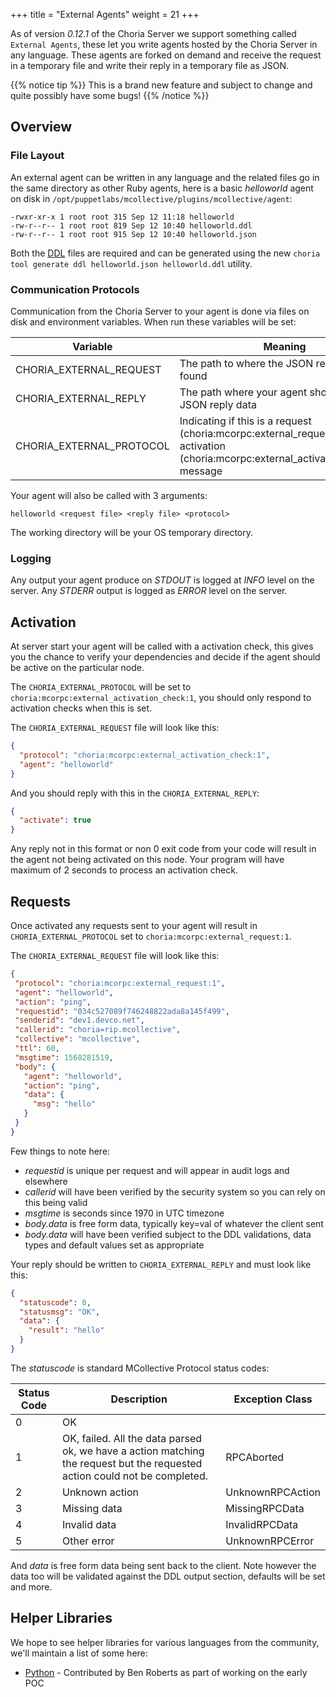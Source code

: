 +++
title = "External Agents"
weight = 21
+++

As of version *0.12.1* of the Choria Server we support something called `External Agents`, these let you write agents hosted by the Choria Server in any language.  These agents are forked on demand and receive the request in a temporary file and write their reply in a temporary file as JSON.

{{% notice tip %}}
This is a brand new feature and subject to change and quite possibly have some bugs!
{{% /notice %}}

## Overview

### File Layout

An external agent can be written in any language and the related files go in the same directory as other Ruby agents, here is a basic *helloworld* agent on disk in `/opt/puppetlabs/mcollective/plugins/mcollective/agent`:

```nohighlight
-rwxr-xr-x 1 root root 315 Sep 12 11:18 helloworld
-rw-r--r-- 1 root root 819 Sep 12 10:40 helloworld.ddl
-rw-r--r-- 1 root root 915 Sep 12 10:40 helloworld.json
```

Both the [DDL](../ddl/) files are required and can be generated using the new `choria tool generate ddl helloworld.json helloworld.ddl` utility.

### Communication Protocols

Communication from the Choria Server to your agent is done via files on disk and environment variables.  When run these variables will be set:

|Variable|Meaning|
|--------|-------|
|CHORIA_EXTERNAL_REQUEST|The path to where the JSON request data is found|
|CHORIA_EXTERNAL_REPLY|The path where your agent should write JSON reply data|
|CHORIA_EXTERNAL_PROTOCOL|Indicating if this is a request (choria:mcorpc:external_request:1) or activation (choria:mcorpc:external_activation_check:1) message|

Your agent will also be called with 3 arguments:

```
helloworld <request file> <reply file> <protocol>
```

The working directory will be your OS temporary directory.

### Logging

Any output your agent produce on *STDOUT* is logged at *INFO* level on the server.  Any *STDERR* output is logged as *ERROR* level on the server.

## Activation

At server start your agent will be called with a activation check, this gives you the chance to verify your dependencies and decide if the agent should be active on the particular node.

The `CHORIA_EXTERNAL_PROTOCOL` will be set to `choria:mcorpc:external_activation_check:1`, you should only respond to activation checks when this is set.

The `CHORIA_EXTERNAL_REQUEST` file will look like this:

```json
{
  "protocol": "choria:mcorpc:external_activation_check:1",
  "agent": "helloworld"
}
```

And you should reply with this in the `CHORIA_EXTERNAL_REPLY`:

```json
{
  "activate": true
}
```

Any reply not in this format or non 0 exit code from your code will result in the agent not being activated on this node. Your program will have maximum of 2 seconds to process an activation check.

## Requests

Once activated any requests sent to your agent will result in `CHORIA_EXTERNAL_PROTOCOL` set to `choria:mcorpc:external_request:1`.

The `CHORIA_EXTERNAL_REQUEST` file will look like this:

```json
{
 "protocol": "choria:mcorpc:external_request:1",
 "agent": "helloworld",
 "action": "ping",
 "requestid": "034c527089f746248822ada8a145f499",
 "senderid": "dev1.devco.net",
 "callerid": "choria=rip.mcollective",
 "collective": "mcollective",
 "ttl": 60,
 "msgtime": 1568281519,
 "body": {
   "agent": "helloworld",
   "action": "ping",
   "data": {
     "msg": "hello"
   }
 }
}
```

Few things to note here:

 * *requestid* is unique per request and will appear in audit logs and elsewhere
 * *callerid* will have been verified by the security system so you can rely on this being valid
 * *msgtime* is seconds since 1970 in UTC timezone
 * *body.data* is free form data, typically key=val of whatever the client sent
 * *body.data* will have been verified subject to the DDL validations, data types and default values set as appropriate

Your reply should be written to `CHORIA_EXTERNAL_REPLY` and must look like this:

```json
{
  "statuscode": 0,
  "statusmsg": "OK",
  "data": {
    "result": "hello"
  }
}
```

The *statuscode* is standard MCollective Protocol status codes:

|Status Code|Description|Exception Class|
|-----------|-----------|---------------|
|0|OK| |
|1|OK, failed.  All the data parsed ok, we have a action matching the request but the requested action could not be completed.|RPCAborted|
|2|Unknown action|UnknownRPCAction|
|3|Missing data|MissingRPCData|
|4|Invalid data|InvalidRPCData|
|5|Other error|UnknownRPCError|

And *data* is free form data being sent back to the client.  Note however the data too will be validated against the DDL output section, defaults will be set and more.

## Helper Libraries

We hope to see helper libraries for various languages from the community, we'll maintain a list of some here:

 * [Python](https://github.com/optiz0r/py-mco-agent) - Contributed by Ben Roberts as part of working on the early POC